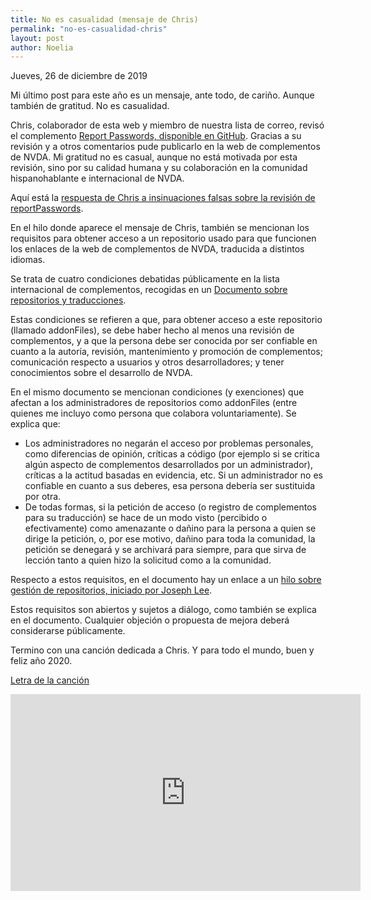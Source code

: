 ```yaml
---
title: No es casualidad (mensaje de Chris)
permalink: "no-es-casualidad-chris"
layout: post
author: Noelia
---
```


<footer>Jueves, 26 de diciembre de 2019</footer>

Mi último post para este año es un mensaje, ante todo, de cariño. Aunque también de gratitud. No es casualidad.

Chris, colaborador de esta web y miembro de nuestra lista de correo, revisó el complemento [Report Passwords, disponible en GitHub](https://github.com/nvdaes/reportpasswords). Gracias a su revisión y a otros comentarios pude publicarlo en la web de complementos de NVDA. Mi gratitud no es casual, aunque no está motivada por esta revisión, sino por su calidad humana y su colaboración en la comunidad hispanohablante e internacional de NVDA.

Aquí está la [respuesta de Chris a insinuaciones falsas sobre la revisión de reportPasswords](https://nvdaes.groups.io/g/lista/message/1112).

En el hilo donde aparece el mensaje de Chris, también se mencionan los requisitos para obtener acceso a un repositorio usado para que funcionen los enlaces de la web de complementos de NVDA, traducida a distintos idiomas.

Se trata de cuatro condiciones debatidas públicamente en la lista internacional de complementos, recogidas en un [Documento sobre repositorios y traducciones](https://github.com/nvdaaddons/nvdaaddons.github.io/wiki/MakeAddonsTranslatable).

Estas condiciones se refieren a que, para obtener acceso a este repositorio (llamado addonFiles), se debe haber hecho al menos una revisión de complementos, y a que la persona debe ser conocida por ser confiable en cuanto a la autoría, revisión, mantenimiento y promoción de complementos; comunicación respecto a usuarios y otros desarrolladores; y tener conocimientos sobre el desarrollo de NVDA.

En el mismo documento se mencionan condiciones (y exenciones) que afectan a los administradores de repositorios como addonFiles (entre quienes me incluyo como persona que colabora voluntariamente). Se explica que:

- Los administradores no negarán el acceso por problemas personales, como diferencias de opinión, críticas a código (por ejemplo si se critica algún aspecto de complementos desarrollados por un administrador), críticas a la actitud basadas en evidencia, etc. Si un administrador no es confiable en cuanto a sus deberes, esa persona debería ser sustituida por otra.
- De todas formas, si la petición de acceso (o registro de complementos para su traducción) se hace de un modo visto (percibido o efectivamente) como amenazante o dañino para la persona a quien se dirige la petición, o, por ese motivo, dañino para toda la comunidad, la petición se denegará y se archivará para siempre, para que sirva de lección tanto a quien hizo la solicitud como a la comunidad.

Respecto a estos requisitos, en el documento hay un enlace a un [hilo sobre gestión de repositorios, iniciado por Joseph Lee](https://nvda-addons.groups.io/g/nvda-addons/message/6937).

Estos requisitos son abiertos y sujetos a diálogo, como también se explica en el documento. Cualquier objeción o propuesta de mejora deberá considerarse públicamente.

Termino con una canción dedicada a Chris. Y para todo el mundo, buen y feliz año 2020.

[Letra de la canción](https://www.letras.com/joaquin-sabina/330186/)

<iframe width="560" height="315" src="https://www.youtube.com/embed/uPZekf4PPks" frameborder="0" allow="accelerometer; autoplay; encrypted-media; gyroscope; picture-in-picture" allowfullscreen></iframe>

